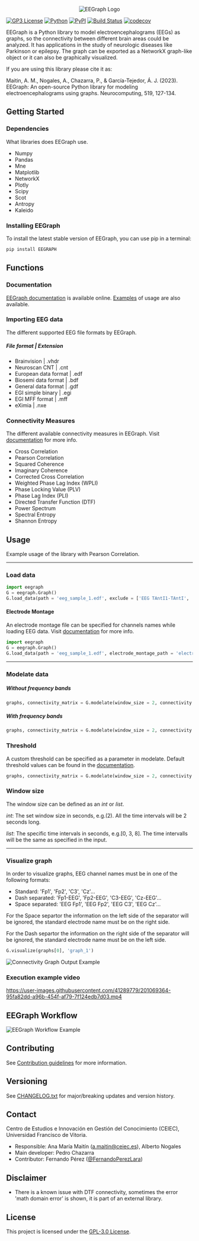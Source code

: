 <p align="center">
  <img src="https://github.com/ufvceiec/EEGRAPH/blob/develop-refactor/demo/eegraph-logo.png" alt="EEGraph Logo"/>
</p>

[![GP3 License](https://img.shields.io/github/license/ufvceiec/EEGRAPH.svg)](https://github.com/ufvceiec/EEGRAPH/blob/develop-refactor/LICENSE)
[![Python](https://img.shields.io/badge/python-3.7%20%7C%203.8-blue.svg)](https://www.python.org/downloads/)
[![PyPI](https://img.shields.io/pypi/v/EEGRAPH?color=blue)](https://pypi.org/project/EEGRAPH/)
[![Build Status](https://travis-ci.com/ufvceiec/EEGRAPH.svg?branch=develop-refactor)](https://travis-ci.com/ufvceiec/EEGRAPH)
[![codecov](https://codecov.io/gh/ufvceiec/EEGRAPH/branch/develop-refactor/graph/badge.svg?token=WxnBb2CTTL)](https://codecov.io/gh/ufvceiec/EEGRAPH)

EEGraph is a Python library to model electroencephalograms (EEGs) as graphs, so the connectivity between different brain areas could be analyzed. It has applications
in the study of neurologic diseases like Parkinson or epilepsy. The graph can be exported as a NetworkX graph-like object or it can also be graphically visualized. 

If you are using this library please cite it as:

Maitin, A. M., Nogales, A., Chazarra, P., & García-Tejedor, Á. J. (2023). EEGraph: An open-source Python library for modeling electroencephalograms using graphs. Neurocomputing, 519, 127-134.


## Getting Started


### Dependencies

What libraries does EEGraph use.

* Numpy
* Pandas
* Mne
* Matplotlib
* NetworkX
* Plotly
* Scipy
* Scot
* Antropy
* Kaleido


### Installing EEGraph

To install the latest stable version of EEGraph, you can use pip in a terminal:

```python
pip install EEGRAPH
```

## Functions

### Documentation
[EEGraph documentation](https://github.com/ufvceiec/EEGRAPH/wiki) is available online. [Examples](https://github.com/ufvceiec/EEGRAPH/blob/develop-refactor/Examples/EEGraph_Example.ipynb) of usage are also available.

### Importing EEG data 
The different supported EEG file formats by EEGraph.

##### File format | Extension
* Brainvision | .vhdr
* Neuroscan CNT  | .cnt
* European data format | .edf
* Biosemi data format | .bdf
* General data format | .gdf
* EGI simple binary | .egi
* EGI MFF format | .mff
* eXimia | .nxe

### Connectivity Measures
The different available connectivity measures in EEGraph. Visit [documentation](https://github.com/ufvceiec/EEGRAPH/wiki/Modelate-Data) for more info.

* Cross Correlation
* Pearson Correlation
* Squared Coherence
* Imaginary Coherence
* Corrected Cross Correlation
* Weighted Phase Lag Index (WPLI)
* Phase Locking Value (PLV)
* Phase Lag Index (PLI)
* Directed Transfer Function (DTF)
* Power Spectrum
* Spectral Entropy
* Shannon Entropy


## Usage
Example usage of the library with Pearson Correlation. 
***
### Load data
```python
import eegraph
G = eegraph.Graph()
G.load_data(path = 'eeg_sample_1.edf', exclude = ['EEG TAntI1-TAntI', 'EEG TAntD1-TAntD', 'EEG EKG1-EKG2'])
```
#### Electrode Montage
An electrode montage file can be specified for channels names while loading EEG data. Visit [documentation](https://github.com/ufvceiec/EEGRAPH/wiki/Load-data-from-EEG) for more info.
```python
import eegraph
G = eegraph.Graph()
G.load_data(path = 'eeg_sample_1.edf', electrode_montage_path = 'electrodemontage.set.ced')
```
***
### Modelate data
##### Without frequency bands
```python
graphs, connectivity_matrix = G.modelate(window_size = 2, connectivity = 'pearson_correlation')
```
##### With frequency bands
```python
graphs, connectivity_matrix = G.modelate(window_size = 2, connectivity = 'squared_coherence', bands = ['delta','theta','alpha'])
```
### Threshold
A custom threshold can be specified as a parameter in modelate. Default threshold values can be found in the [documentation](https://github.com/ufvceiec/EEGRAPH/wiki/Modelate-Data).
```python
graphs, connectivity_matrix = G.modelate(window_size = 2, connectivity = 'pearson_correlation', threshold = 0.8)
```
### Window size
The window size can be defined as an _int_ or _list_. 

_int_: The set window size in seconds, e.g.(2). All the time intervals will be 2 seconds long.

_list_: The specific time intervals in seconds, e.g.[0, 3, 8]. The time intervalls will be the same as specified in the input. 
***
### Visualize graph
In order to visualize graphs, EEG channel names must be in one of the following formats:
* Standard: 'Fp1', 'Fp2', 'C3', 'Cz'...
* Dash separated: 'Fp1-EEG', 'Fp2-EEG', 'C3-EEG', 'Cz-EEG'...
* Space separated: 'EEG Fp1', 'EEG Fp2', 'EEG C3', 'EEG Cz'...

For the Space separtor the information on the left side of the separator will be ignored, the standard electrode name must be on the right side. 

For the Dash separtor the information on the right side of the separator will be ignored, the standard electrode name must be on the left side. 

```python
G.visualize(graphs[0], 'graph_1')
```
![Connectivity Graph Output Example](https://github.com/ufvceiec/EEGRAPH/blob/develop/demo/eegraph_output.gif)

### Execution example video

https://user-images.githubusercontent.com/41289779/201069364-95fa82dd-a96b-454f-af79-7f124edb7d03.mp4


## EEGraph Workflow
![EEGraph Workflow Example](https://github.com/ufvceiec/EEGRAPH/blob/develop-refactor/demo/eegraph_workflow.png)
 
## Contributing
See [Contribution guidelines](https://github.com/ufvceiec/EEGRAPH/blob/develop-refactor/CONTRIBUTING.md) for more information.

## Versioning
See [CHANGELOG.txt](CHANGELOG.txt) for major/breaking updates and version history.

## Contact
Centro de Estudios e Innovación en Gestión del Conocimiento (CEIEC), Universidad Francisco de Vitoria.
* Responsible: Ana María Maitín (a.maitin@ceiec.es), Alberto Nogales
* Main developer: Pedro Chazarra
* Contributor: Fernando Pérez ([@FernandoPerezLara](https://github.com/FernandoPerezLara))

## Disclaimer
* There is a known issue with DTF connectivity, sometimes the error 'math domain error' is shown, it is part of an external library.

## License

This project is licensed under the [GPL-3.0 License](https://github.com/ufvceiec/EEGRAPH/blob/develop-refactor/LICENSE).






